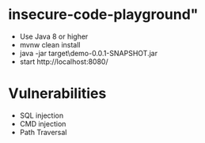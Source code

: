 # insecure-code-playground" 
* Use Java 8 or higher
* mvnw clean install
* java -jar target\demo-0.0.1-SNAPSHOT.jar
* start http://localhost:8080/

# Vulnerabilities
* SQL injection
* CMD injection
* Path Traversal
